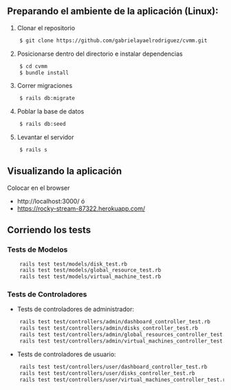## Preparando el ambiente de la aplicación (Linux):

1. Clonar el repositorio

```sh	
	$ git clone https://github.com/gabrielayaelrodriguez/cvmm.git
```

2. Posicionarse dentro del directorio e instalar dependencias

```sh
    $ cd cvmm
	$ bundle install
```

3. Correr migraciones

```sh	
	$ rails db:migrate
```
4. Poblar la base de datos

```sh
	$ rails db:seed
```

5. Levantar el servidor

```sh
	$ rails s
```

## Visualizando la aplicación

Colocar en el browser

* http://localhost:3000/
ó 
* https://rocky-stream-87322.herokuapp.com/

## Corriendo los tests

### Tests de Modelos

```sh
	rails test test/models/disk_test.rb
	rails test test/models/global_resource_test.rb
	rails test test/models/virtual_machine_test.rb
```

### Tests de Controladores

* Tests de controladores de administrador:

```sh
	rails test test/controllers/admin/dashboard_controller_test.rb
	rails test test/controllers/admin/disks_controller_test.rb
	rails test test/controllers/admin/global_resources_controller_test.rb
	rails test test/controllers/admin/virtual_machines_controller_test.rb
```

* Tests de controladores de usuario:

```sh
	rails test test/controllers/user/dashboard_controller_test.rb
	rails test test/controllers/user/disks_controller_test.rb
	rails test test/controllers/user/virtual_machines_controller_test.rb
```